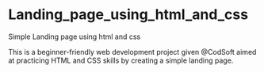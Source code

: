 # Landing_page_using_html_and_css
Simple Landing page using html and css

This is a beginner-friendly web development project given @CodSoft aimed at practicing HTML and CSS skills by creating a simple landing page.
